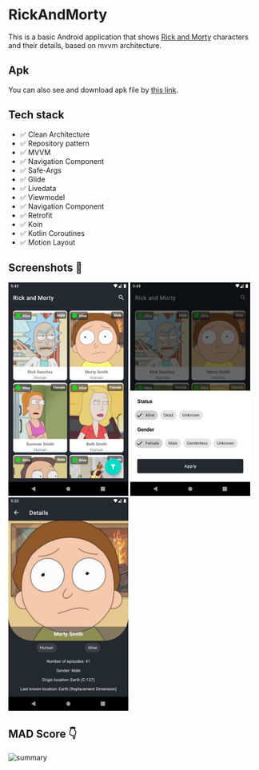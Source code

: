 # RickAndMorty
This is a basic Android application that shows [Rick and Morty](https://rickandmortyapi.com/) characters and their details, based on mvvm architecture.

## Apk 
You can also see and download apk file by [this link](https://github.com/ytam/RickAndMorty/blob/main/rickandmorty.apk).


## Tech stack
* ✅ Clean Architecture
* ✅ Repository pattern
* ✅ MVVM
* ✅ Navigation Component
* ✅ Safe-Args
* ✅ Glide
* ✅ Livedata
* ✅ Viewmodel
* ✅ Navigation Component
* ✅ Retrofit
* ✅ Koin
* ✅ Kotlin Coroutines
* ✅ Motion Layout


## Screenshots 📱
 <p align="left">
  <img src="./Screenshoots/Screenshot_list.png" width="240" alt="Character List">
  <img src="./Screenshoots/Screenshot_filter.png" width="240" alt="Character detail">
  <img src="./Screenshoots/Screenshot_detail.png" width="240" alt="Character detail">
</p>



## MAD Score 👇
![summary](https://github.com/ytam/RickAndMorty/blob/main/mad_scorecard.png)
